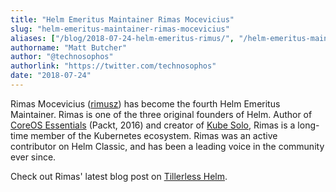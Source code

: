 ```yaml
---
title: "Helm Emeritus Maintainer Rimas Mocevicius"
slug: "helm-emeritus-maintainer-rimas-mocevicius"
aliases: ["/blog/2018-07-24-helm-emeritus-rimus/", "/helm-emeritus-maintainer-rimas-mocevicius/"]
authorname: "Matt Butcher"
author: "@technosophos"
authorlink: "https://twitter.com/technosophos"
date: "2018-07-24"
---
```


Rimas Mocevicius ([rimusz](https://github.com/rimusz)) has become the fourth Helm Emeritus Maintainer. Rimas is one of the three original founders of Helm. Author of [CoreOS Essentials](https://rimusz.net/coreos-essential-book/) (Packt, 2016) and creator of [Kube Solo](https://github.com/TheNewNormal/kube-solo-osx), Rimas is a long-time member of the Kubernetes ecosystem. Rimas was an active contributor on Helm Classic, and has been a leading voice in the community ever since.

Check out Rimas' latest blog post on [Tillerless Helm](https://rimusz.net/tillerless-helm).
